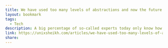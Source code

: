 ```yaml
---
title: We have used too many levels of abstractions and now the future looks bleak
layout: bookmark
tags:
  - Tech
description: A big percentage of so-called experts today only know how to configure tools, but they understand nothing about how things work at the deeper level. This is a real challenge and a big problem for the future.
link: https://unixsheikh.com/articles/we-have-used-too-many-levels-of-abstractions-and-now-the-future-looks-bleak.html
share:
---
```


